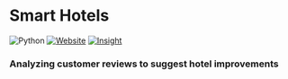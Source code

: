 # Smart Hotels


![Python](https://img.shields.io/badge/python-v3.6+-blue.svg) [![Website](https://img.shields.io/badge/smarthotels-True-green.svg)](http://www.smarthotels.city) [![Insight](https://img.shields.io/badge/InsightProject-True-lightgrey.svg)](https://www.insightdatascience.com/)


### Analyzing customer reviews to suggest hotel improvements
